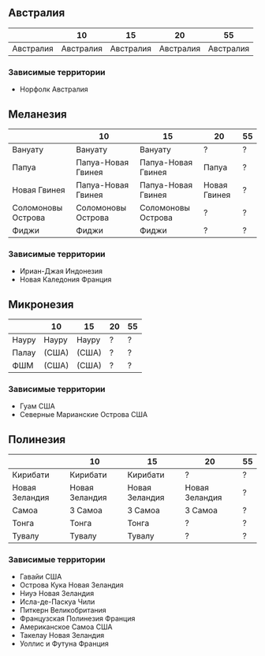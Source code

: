 ## Австралия

|           |10         |15         |20         |55         |
|-----------|-----------|-----------|-----------|-----------|
|Австралия  |Австралия  |Австралия  |Австралия  |Австралия  |


### Зависимые территории

*   Норфолк Австралия

## Меланезия

|                   |10                 |15                 |20             |55 |
|-------------------|-------------------|-------------------|---------------|---|
|Вануату            |Вануату            |Вануату            |?              |?  |
|Папуа              |Папуа-Новая Гвинея |Папуа-Новая Гвинея |Папуа          |?  |
|Новая Гвинея       |Папуа-Новая Гвинея |Папуа-Новая Гвинея |Новая Гвинея   |?  |
|Соломоновы Острова |Соломоновы Острова |Соломоновы Острова |?              |?  |
|Фиджи              |Фиджи              |Фиджи              |?              |?  |

### Зависимые территории

*   Ириан-Джая      Индонезия
*   Новая Каледония Франция

## Микронезия

|       |10     |15     |20 |55 |
|-------|-------|-------|---|---|
|Науру  |Науру  |Науру  |?  |?  |
|Палау  |(США)  |(США)  |?  |?  |
|ФШМ    |(США)  |(США)  |?  |?  |

### Зависимые территории

*   Гуам                        США
*   Северные Марианские Острова США

## Полинезия

|               |10             |15             |20             |55 |
|---------------|---------------|---------------|---------------|---|
|Кирибати       |Кирибати       |Кирибати       |?              |?  |
|Новая Зеландия |Новая Зеландия |Новая Зеландия |Новая Зеландия |?  |
|Самоа          |З Самоа        |З Самоа        |З Самоа        |?  |
|Тонга          |Тонга          |Тонга          |?              |?  |
|Тувалу         |Тувалу         |Тувалу         |?              |?  |

### Зависимые территории

*   Гавайи                  США
*   Острова Кука            Новая Зеландия
*   Ниуэ                    Новая Зеландия
*   Исла-де-Паскуа          Чили
*   Питкерн                 Великобритания
*   Французская Полинезия   Франция
*   Американское Самоа      США
*   Такелау                 Новая Зеландия
*   Уоллис и Футуна         Франция
